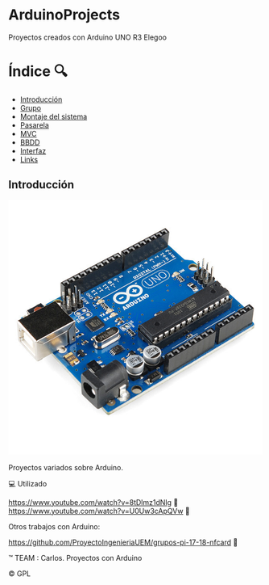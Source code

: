 # ArduinoProjects
Proyectos creados con Arduino UNO R3 Elegoo

# Índice :mag:
  - [Introducción](#introducción)
  - [Grupo](#grupo-nfcard)
  - [Montaje del sistema](#montaje-del-sistema)
  - [Pasarela](#pasarela)
  - [MVC](#mvc)
  - [BBDD](#bbdd)
  - [Interfaz](#interfaz)
  - [Links](#links)

## Introducción
![GitHub Logo](/arduino.jpg) 

Proyectos variados sobre Arduino.

 :computer: Utilizado


https://www.youtube.com/watch?v=8tDlmz1dNlg  :movie_camera:
https://www.youtube.com/watch?v=U0Uw3cApQVw  :movie_camera:

Otros trabajos con Arduino:

https://github.com/ProyectoIngenieriaUEM/grupos-pi-17-18-nfcard :link:
   
   :tm: TEAM : Carlos. Proyectos con Arduino
   
   :copyright: GPL

